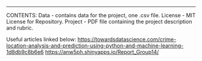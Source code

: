****
CONTENTS:
Data - contains data for the project, one .csv file.
License - MIT License for Repository.
Project - PDF file containing the project description and rubric.

Useful articles linked below:
https://towardsdatascience.com/crime-location-analysis-and-prediction-using-python-and-machine-learning-1d8db9c8b6e6
https://anw5ph.shinyapps.io/Report_Group14/

